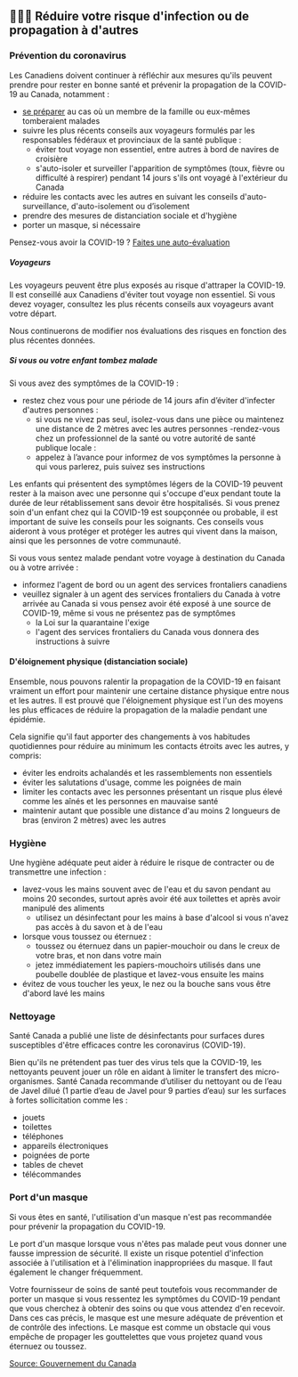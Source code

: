 ## 👨‍👩‍👧 Réduire votre risque d'infection ou de propagation à d'autres

### Prévention du coronavirus

Les Canadiens doivent continuer à réfléchir aux mesures qu'ils peuvent prendre pour rester en bonne santé et prévenir la propagation de la COVID-19 au Canada, notamment :

- [se préparer](https://www.canada.ca/fr/sante-publique/services/maladies/2019-nouveau-coronavirus/preparation.html) au cas où un membre de la famille ou eux-mêmes tomberaient malades
- suivre les plus récents conseils aux voyageurs formulés par les responsables fédéraux et provinciaux de la santé publique :
  - éviter tout voyage non essentiel, entre autres à bord de navires de croisière
  - s'auto-isoler et surveiller l'apparition de symptômes (toux, fièvre ou difficulté à respirer) pendant 14 jours s'ils ont voyagé à l'extérieur du Canada
- réduire les contacts avec les autres en suivant les conseils d'auto-surveillance, d'auto-isolement ou d’isolement
- prendre des mesures de distanciation sociale et d'hygiène
- porter un masque, si nécessaire

Pensez-vous avoir la COVID-19 ? [Faites une auto-évaluation](https://ca.thrive.health/covid19/fr)

##### Voyageurs

Les voyageurs peuvent être plus exposés au risque d'attraper la COVID-19. Il est conseillé aux Canadiens d'éviter tout voyage non essentiel. Si vous devez voyager, consultez les plus récents conseils aux voyageurs avant votre départ.

Nous continuerons de modifier nos évaluations des risques en fonction des plus récentes données.

##### Si vous ou votre enfant tombez malade

Si vous avez des symptômes de la COVID-19 :

- restez chez vous pour une période de 14 jours afin d’éviter d'infecter d'autres personnes : 
    - si vous ne vivez pas seul, isolez-vous dans une pièce ou maintenez une distance de 2 mètres avec les autres personnes
  -rendez-vous chez un professionnel de la santé ou votre autorité de santé publique locale : 
    - appelez à l’avance pour informez de vos symptômes la personne à qui vous parlerez, puis suivez ses instructions

Les enfants qui présentent des symptômes légers de la COVID-19 peuvent rester à la maison avec une personne qui s'occupe d'eux pendant toute la durée de leur rétablissement sans devoir être hospitalisés. Si vous prenez soin d'un enfant chez qui la COVID-19 est soupçonnée ou probable, il est important de suive les conseils pour les soignants. Ces conseils vous aideront à vous protéger et protéger les autres qui vivent dans la maison, ainsi que les personnes de votre communauté.

Si vous vous sentez malade pendant votre voyage à destination du Canada ou à votre arrivée :

- informez l'agent de bord ou un agent des services frontaliers canadiens
- veuillez signaler à un agent des services frontaliers du Canada à votre arrivée au Canada si vous pensez avoir été exposé à une source de COVID-19, même si vous ne présentez pas de symptômes
  - la Loi sur la quarantaine l'exige
  - l'agent des services frontaliers du Canada vous donnera des instructions à suivre

#### D'éloignement physique (distanciation sociale)

Ensemble, nous pouvons ralentir la propagation de la COVID-19 en faisant vraiment un effort pour maintenir une certaine distance physique entre nous et les autres. Il est prouvé que l'éloignement physique est l'un des moyens les plus efficaces de réduire la propagation de la maladie pendant une épidémie.

Cela signifie qu'il faut apporter des changements à vos habitudes quotidiennes pour réduire au minimum les contacts étroits avec les autres, y compris:

- éviter les endroits achalandés et les rassemblements non essentiels
- éviter les salutations d'usage, comme les poignées de main
- limiter les contacts avec les personnes présentant un risque plus élevé comme les aînés et les personnes en mauvaise santé
- maintenir autant que possible une distance d'au moins 2 longueurs de bras (environ 2 mètres) avec les autres

### Hygiène

Une hygiène adéquate peut aider à réduire le risque de contracter ou de transmettre une infection :

- lavez-vous les mains souvent avec de l'eau et du savon pendant au moins 20 secondes, surtout après avoir été aux toilettes et après avoir manipulé des aliments
  - utilisez un désinfectant pour les mains à base d'alcool si vous n'avez pas accès à du savon et à de l'eau
- lorsque vous toussez ou éternuez :
  - toussez ou éternuez dans un papier-mouchoir ou dans le creux de votre bras, et non dans votre main
  - jetez immédiatement les papiers-mouchoirs utilisés dans une poubelle doublée de plastique et lavez-vous ensuite les mains
- évitez de vous toucher les yeux, le nez ou la bouche sans vous être d'abord lavé les mains

### Nettoyage

Santé Canada a publié une liste de désinfectants pour surfaces dures susceptibles d'être efficaces contre les coronavirus (COVID-19).

Bien qu'ils ne prétendent pas tuer des virus tels que la COVID-19, les nettoyants peuvent jouer un rôle en aidant à limiter le transfert des micro-organismes. Santé Canada recommande d’utiliser du nettoyant ou de l’eau de Javel dilué (1 partie d’eau de Javel pour 9 parties d’eau) sur les surfaces à fortes sollicitation comme les :

- jouets
- toilettes
- téléphones
- appareils électroniques
- poignées de porte
- tables de chevet
- télécommandes

### Port d'un masque

Si vous êtes en santé, l'utilisation d'un masque n'est pas recommandée pour prévenir la propagation du COVID-19.

Le port d'un masque lorsque vous n'êtes pas malade peut vous donner une fausse impression de sécurité. Il existe un risque potentiel d'infection associée à l'utilisation et à l'élimination inappropriées du masque. Il faut également le changer fréquemment.

Votre fournisseur de soins de santé peut toutefois vous recommander de porter un masque si vous ressentez les symptômes du COVID-19 pendant que vous cherchez à obtenir des soins ou que vous attendez d'en recevoir. Dans ces cas précis, le masque est une mesure adéquate de prévention et de contrôle des infections. Le masque est comme un obstacle qui vous empêche de propager les gouttelettes que vous projetez quand vous éternuez ou toussez.

[Source: Gouvernement du Canada](https://www.canada.ca/en/public-health/services/diseases/2019-novel-coronavirus-infection/prevention-risks.html)
